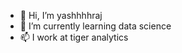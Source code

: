 - 👋 Hi, I’m yashhhhraj
- 🌱 I’m currently learning data science
- 📫 I work at tiger analytics 

<!---
tiger-yashhhhraj/tiger-yashhhhraj is a ✨ special ✨ repository because its `README.md` (this file) appears on your GitHub profile.
You can click the Preview link to take a look at your changes.
--->
